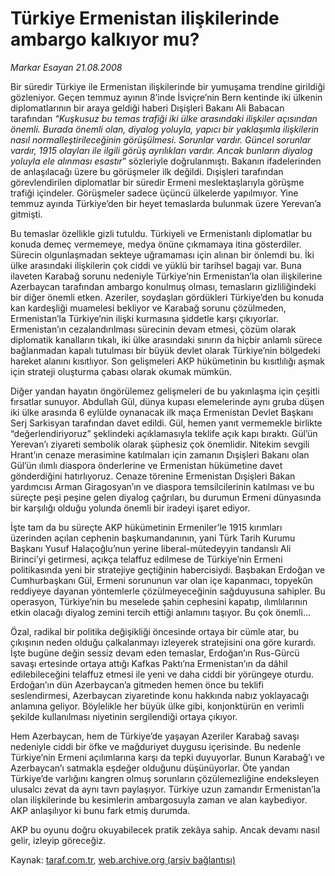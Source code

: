 # Türkiye Ermenistan ilişkilerinde ambargo kalkıyor mu?

*Markar Esayan 21.08.2008*

<div class="yazi">
<p>Bir süredir Türkiye ile Ermenistan ilişkilerinde bir yumuşama trendine girildiği gözleniyor. Geçen temmuz ayının 8’inde İsviçre’nin Bern kentinde iki ülkenin diplomatlarının bir araya geldiği haberi Dışişleri Bakanı Ali Babacan tarafından <i>“Kuşkusuz bu temas trafiği iki ülke arasındaki ilişkiler açısından önemli. Burada önemli olan, diyalog yoluyla, yapıcı bir yaklaşımla ilişkilerin nasıl normalleştirileceğinin görüşülmesi. Sorunlar vardır. Güncel sorunlar vardır, 1915 olayları ile ilgili görüş ayrılıkları vardır. Ancak bunların diyalog yoluyla ele alınması esastır</i>” sözleriyle doğrulanmıştı. Bakanın ifadelerinden de anlaşılacağı üzere bu görüşmeler ilk değildi. Dışişleri tarafından görevlendirilen diplomatlar bir süredir Ermeni meslektaşlarıyla görüşme trafiği içindeler. Görüşmeler sadece üçüncü ülkelerde yapılmıyor. Yine temmuz ayında Türkiye’den bir heyet temaslarda bulunmak üzere Yerevan’a gitmişti.</p>
<p>Bu temaslar özellikle gizli tutuldu. Türkiyeli ve Ermenistanlı diplomatlar bu konuda demeç vermemeye, medya önüne çıkmamaya itina gösterdiler. Sürecin olgunlaşmadan sekteye uğramaması için alınan bir önlemdi bu. İki ülke arasındaki ilişkilerin çok ciddi ve yüklü bir tarihsel bagajı var. Buna ilaveten Karabağ sorunu nedeniyle Türkiye’nin Ermenistan’la olan ilişkilerine Azerbaycan tarafından ambargo konulmuş olması, temasların gizliliğindeki bir diğer önemli etken. Azeriler, soydaşları gördükleri Türkiye’den bu konuda kan kardeşliği muamelesi bekliyor ve Karabağ sorunu çözülmeden, Ermenistan’la Türkiye’nin ilişki kurmasına şiddetle karşı çıkıyorlar. Ermenistan’ın cezalandırılması sürecinin devam etmesi, çözüm olarak diplomatik kanalların tıkalı, iki ülke arasındaki sınırın da hiçbir anlamlı sürece bağlanmadan kapalı tutulması bir büyük devlet olarak Türkiye’nin bölgedeki hareket alanını kısıtlıyor. Son gelişmeleri AKP hükümetinin bu kısıtlılığı aşmak için strateji oluşturma çabası olarak okumak mümkün.</p>
<p>Diğer yandan hayatın öngörülemez gelişmeleri de bu yakınlaşma için çeşitli fırsatlar sunuyor. Abdullah Gül, dünya kupası elemelerinde aynı gruba düşen iki ülke arasında 6 eylülde oynanacak ilk maça Ermenistan Devlet Başkanı Serj Sarkisyan tarafından davet edildi. Gül, hemen yanıt vermemekle birlikte “değerlendiriyoruz” şeklindeki açıklamasıyla teklife açık kapı bıraktı. Gül’ün Yerevan’ı ziyareti sembolik olarak şüphesiz çok önemlidir. Nitekim sevgili Hrant’ın cenaze merasimine katılmaları için zamanın Dışişleri Bakanı olan Gül’ün ılımlı diaspora önderlerine ve Ermenistan hükümetine davet gönderdiğini hatırlıyoruz. Cenaze törenine Ermenistan Dışişleri Bakan yardımcısı Arman Giragosyan’ın ve diaspora temsilcilerinin katılması ve bu süreçte peşi peşine gelen diyalog çağrıları, bu durumun Ermeni dünyasında bir karşılığı olduğu yolunda önemli bir iradeyi işaret ediyor.</p>
<p>İşte tam da bu süreçte AKP hükümetinin Ermeniler’le 1915 kırımları üzerinden açılan cephenin başkumandanının, yani Türk Tarih Kurumu Başkanı Yusuf Halaçoğlu’nun yerine liberal-mütedeyyin tandanslı Ali Birinci’yi getirmesi, açıkça telaffuz edilmese de Türkiye’nin Ermeni politikasında yeni bir stratejiye geçtiğinin habercisiydi. Başbakan Erdoğan ve Cumhurbaşkanı Gül, Ermeni sorununun var olan içe kapanmacı, topyekûn reddiyeye dayanan yöntemlerle çözülmeyeceğinin sağduyusuna sahipler. Bu operasyon, Türkiye’nin bu meselede şahin cephesini kapatıp, ılımlılarının etkin olacağı diyalog zemini tercih ettiği anlamını taşıyor. Bu çok önemli...</p>
<p>Özal, radikal bir politika değişikliği öncesinde ortaya bir cümle atar, bu çıkışının neden olduğu çalkalanmayı izleyerek stratejisini ona göre kurardı. İşte bugüne değin sessiz devam eden temaslar, Erdoğan’ın Rus-Gürcü savaşı ertesinde ortaya attığı Kafkas Paktı’na Ermenistan’ın da dâhil edilebileceğini telaffuz etmesi ile yeni ve daha ciddi bir yörüngeye oturdu. Erdoğan’ın dün Azerbaycan’a gitmeden hemen önce bu teklifi seslendirmesi, Azerbaycan ziyaretinde konu hakkında nabız yoklayacağı anlamına geliyor. Böylelikle her büyük ülke gibi, konjonktürün en verimli şekilde kullanılması niyetinin sergilendiği ortaya çıkıyor.</p>
<p>Hem Azerbaycan, hem de Türkiye’de yaşayan Azeriler Karabağ savaşı nedeniyle ciddi bir öfke ve mağduriyet duygusu içerisinde. Bu nedenle Türkiye’nin Ermeni açılımlarına karşı da tepki duyuyorlar. Bunun Karabağ’ı ve Azerbaycan’ı satmakla eşdeğer olduğunu düşünüyorlar. Öte yandan Türkiye’de varlığını kangren olmuş sorunların çözülemezliğine endeksleyen ulusalcı zevat da aynı tavrı paylaşıyor. Türkiye uzun zamandır Ermenistan’la olan ilişkilerinde bu kesimlerin ambargosuyla zaman ve alan kaybediyor. AKP anlaşılıyor ki bunu fark etmiş durumda. </p>
<p>AKP bu oyunu doğru okuyabilecek pratik zekâya sahip. Ancak devamı nasıl gelir, izleyip göreceğiz.</p></div>

Kaynak: [taraf.com.tr](m), [web.archive.org (arşiv bağlantısı)](http://web.archive.org/web/20101201033745/http://taraf.com.tr/markar-esayan/makale-turkiye-ermenistan-iliskilerinde-ambargo-kalkiyor.htm)
